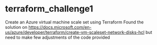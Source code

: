 # terraform_challenge1
Create an Azure virtual machine scale set using Terraform
Found the solution on https://docs.microsoft.com/en-us/azure/developer/terraform/create-vm-scaleset-network-disks-hcl but need to make few adjustments of the code provided

